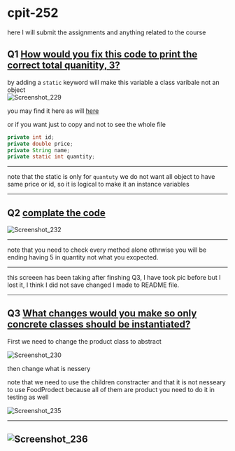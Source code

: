 # cpit-252
here I will submit the assignments and anything related to the course 


## Q1 [How would you fix this code to print the correct total quanitity, 3?](https://cpit252.gitlab.io/labs/lab-1/#1-instance-and-class-variables)

by adding a `static` keyword will make this variable a class varibale not an object  
![Screenshot_229](https://user-images.githubusercontent.com/120954979/227757480-2f2dc413-127a-4863-bd27-cfcde84f4bab.png)


you may find it here as will [here](cpit-252-assignment-1/src/main/java/Q1/Product.java)

or if you want just to copy and not to see the whole file


```java
private int id;
private double price;
private String name;
private static int quantity;
```
---
note that the static is only for `quantuty` we do not want all object to have same price or id, so it is logical to make it an instance variables


---
## Q2 [complate the code](https://cpit252.gitlab.io/labs/lab-1/#2-testing)


![Screenshot_232](https://user-images.githubusercontent.com/120954979/227857241-22688dc4-6321-45c5-9fc3-e2ab0a568023.png)

---
note that you need to check every method alone othrwise you will be ending having 5 in quantity not what you excpected.

---
this screeen has been taking after finshing Q3, I have took pic before but I lost it, I think I did not save changed I made to README file.


---




## Q3 [What changes would you make  so only concrete classes should be instantiated?](https://cpit252.gitlab.io/labs/lab-1/#3-inhertiance)


First we need to change the product class to abstract

![Screenshot_230](https://user-images.githubusercontent.com/120954979/227859021-9333a222-8a4b-4261-8f4f-d6c9a7c5fc8f.png)



then change what is nessery 


note that we need to use the children constracter and that it is not nesseary to use FoodProdect because all of them are product you need to do it in testing as well

![Screenshot_235](https://user-images.githubusercontent.com/120954979/227859833-841ec080-7c45-481a-80dd-751ee08b8cfc.png)

---
![Screenshot_236](https://user-images.githubusercontent.com/120954979/227860643-6ea4e192-5955-4e62-a8cb-681939458242.png)
---





